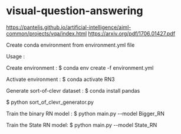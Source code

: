 # visual-question-answering
https://pantelis.github.io/artificial-intelligence/aiml-common/projects/vqa/index.html
https://arxiv.org/pdf/1706.01427.pdf


Create conda environment from environment.yml file

Usage :

Create environment :
$ conda env create -f environment.yml

Activate environment :
$ conda activate RN3

Generate sort-of-clevr dataset :
$ conda install pandas

$ python sort_of_clevr_generator.py

Train the binary RN model : 
$ python main.py --model Bigger_RN

Train the State RN model:
$ python main.py --model State_RN


